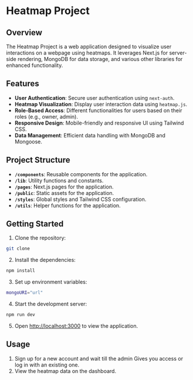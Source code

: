 # Heatmap Project

## Overview

The Heatmap Project is a web application designed to visualize user interactions on a webpage using heatmaps. It leverages Next.js for server-side rendering, MongoDB for data storage, and various other libraries for enhanced functionality.

## Features

- **User Authentication**: Secure user authentication using `next-auth`.
- **Heatmap Visualization**: Display user interaction data using `heatmap.js`.
- **Role-Based Access**: Different functionalities for users based on their roles (e.g., owner, admin).
- **Responsive Design**: Mobile-friendly and responsive UI using Tailwind CSS.
- **Data Management**: Efficient data handling with MongoDB and Mongoose.

## Project Structure

- **`/components`**: Reusable components for the application.
- **`/lib`**: Utility functions and constants.
- **`/pages`**: Next.js pages for the application.
- **`/public`**: Static assets for the application.
- **`/styles`**: Global styles and Tailwind CSS configuration.
- **`/utils`**: Helper functions for the application.

## Getting Started

1. Clone the repository:

```bash
git clone 
```

2. Install the dependencies:

```bash
npm install
```

3. Set up environment variables:

```bash
mongoURI="url"

```

4. Start the development server:

```bash
npm run dev
```

5. Open [http://localhost:3000](http://localhost:3000) to view the application.

## Usage 

1. Sign up for a new account and wait till the admin Gives you access or log in with an existing one.
2. View the heatmap data on the dashboard.